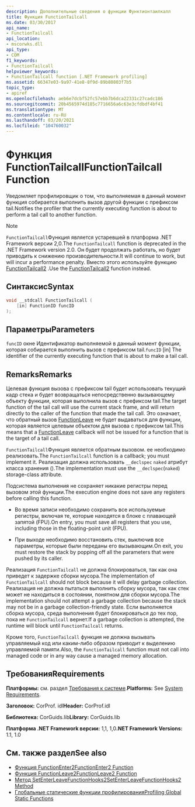 ```yaml
---
description: Дополнительные сведения о функции Функтионтаилкалл
title: Функция FunctionTailcall
ms.date: 03/30/2017
api_name:
- FunctionTailcall
api_location:
- mscorwks.dll
api_type:
- COM
f1_keywords:
- FunctionTailcall
helpviewer_keywords:
- FunctionTailcall function [.NET Framework profiling]
ms.assetid: 66347e03-9a97-41e8-8f9d-89b80803f7b5
topic_type:
- apiref
ms.openlocfilehash: aeb6e7dcbf52fc57ebb7b6dca22331c27cadc186
ms.sourcegitcommit: 20b4565974d185c7716656a6c63e3cfdbdf4bf41
ms.translationtype: MT
ms.contentlocale: ru-RU
ms.lasthandoff: 03/20/2021
ms.locfileid: "104760032"
---
```

# <a name="functiontailcall-function"></a><span data-ttu-id="66753-103">Функция FunctionTailcall</span><span class="sxs-lookup"><span data-stu-id="66753-103">FunctionTailcall Function</span></span>

<span data-ttu-id="66753-104">Уведомляет профилировщик о том, что выполняемая в данный момент функция собирается выполнить вызов другой функции с префиксом tail.</span><span class="sxs-lookup"><span data-stu-id="66753-104">Notifies the profiler that the currently executing function is about to perform a tail call to another function.</span></span>  
  
> [!NOTE]
> <span data-ttu-id="66753-105">`FunctionTailcall`Функция является устаревшей в платформа .NET Framework версии 2,0.</span><span class="sxs-lookup"><span data-stu-id="66753-105">The `FunctionTailcall` function is deprecated in the .NET Framework version 2.0.</span></span> <span data-ttu-id="66753-106">Он будет продолжать работать, но будет приводить к снижению производительности.</span><span class="sxs-lookup"><span data-stu-id="66753-106">It will continue to work, but will incur a performance penalty.</span></span> <span data-ttu-id="66753-107">Вместо этого используйте функцию [FunctionTailcall2](functiontailcall2-function.md) .</span><span class="sxs-lookup"><span data-stu-id="66753-107">Use the [FunctionTailcall2](functiontailcall2-function.md) function instead.</span></span>  
  
## <a name="syntax"></a><span data-ttu-id="66753-108">Синтаксис</span><span class="sxs-lookup"><span data-stu-id="66753-108">Syntax</span></span>  
  
```cpp
void __stdcall FunctionTailcall (  
    [in] FunctionID funcID  
);  
```  
  
## <a name="parameters"></a><span data-ttu-id="66753-109">Параметры</span><span class="sxs-lookup"><span data-stu-id="66753-109">Parameters</span></span>

<span data-ttu-id="66753-110">`funcID` окне Идентификатор выполняемой в данный момент функции, которая собирается выполнить вызов с префиксом tail.</span><span class="sxs-lookup"><span data-stu-id="66753-110">`funcID` [in] The identifier of the currently executing function that is about to make a tail call.</span></span>

## <a name="remarks"></a><span data-ttu-id="66753-111">Remarks</span><span class="sxs-lookup"><span data-stu-id="66753-111">Remarks</span></span>  

 <span data-ttu-id="66753-112">Целевая функция вызова с префиксом tail будет использовать текущий кадр стека и будет возвращаться непосредственно вызывающему объекту функции, которая выполнила вызов с префиксом tail.</span><span class="sxs-lookup"><span data-stu-id="66753-112">The target function of the tail call will use the current stack frame, and will return directly to the caller of the function that made the tail call.</span></span> <span data-ttu-id="66753-113">Это означает, что обратный вызов [FunctionLeave](functionleave-function.md) не будет выдаваться для функции, которая является целевым объектом для вызова с префиксом tail.</span><span class="sxs-lookup"><span data-stu-id="66753-113">This means that a [FunctionLeave](functionleave-function.md) callback will not be issued for a function that is the target of a tail call.</span></span>  
  
 <span data-ttu-id="66753-114">`FunctionTailcall`Функция является обратным вызовом. ее необходимо реализовать.</span><span class="sxs-lookup"><span data-stu-id="66753-114">The `FunctionTailcall` function is a callback; you must implement it.</span></span> <span data-ttu-id="66753-115">Реализация должна использовать `__declspec` `naked` атрибут класса хранения ().</span><span class="sxs-lookup"><span data-stu-id="66753-115">The implementation must use the `__declspec`(`naked`) storage-class attribute.</span></span>  
  
 <span data-ttu-id="66753-116">Подсистема выполнения не сохраняет никакие регистры перед вызовом этой функции.</span><span class="sxs-lookup"><span data-stu-id="66753-116">The execution engine does not save any registers before calling this function.</span></span>  
  
- <span data-ttu-id="66753-117">Во время записи необходимо сохранить все используемые регистры, включая те, которые находятся в блоке с плавающей запятой (FPU).</span><span class="sxs-lookup"><span data-stu-id="66753-117">On entry, you must save all registers that you use, including those in the floating-point unit (FPU).</span></span>  
  
- <span data-ttu-id="66753-118">При выходе необходимо восстановить стек, выключив все параметры, которые были переданы его вызывающим.</span><span class="sxs-lookup"><span data-stu-id="66753-118">On exit, you must restore the stack by popping off all the parameters that were pushed by its caller.</span></span>  
  
 <span data-ttu-id="66753-119">Реализация `FunctionTailcall` не должна блокироваться, так как она приведет к задержке сборки мусора.</span><span class="sxs-lookup"><span data-stu-id="66753-119">The implementation of `FunctionTailcall` should not block because it will delay garbage collection.</span></span> <span data-ttu-id="66753-120">Реализация не должна пытаться выполнить сборку мусора, так как стек может не находиться в состоянии, понятном для сборки мусора.</span><span class="sxs-lookup"><span data-stu-id="66753-120">The implementation should not attempt a garbage collection because the stack may not be in a garbage collection-friendly state.</span></span> <span data-ttu-id="66753-121">Если выполняется сборка мусора, среда выполнения будет блокироваться до тех пор, пока не `FunctionTailcall` вернет.</span><span class="sxs-lookup"><span data-stu-id="66753-121">If a garbage collection is attempted, the runtime will block until `FunctionTailcall` returns.</span></span>  
  
 <span data-ttu-id="66753-122">Кроме того, `FunctionTailcall` функция не должна вызывать управляемый код или каким-либо образом приводит к выделению управляемой памяти.</span><span class="sxs-lookup"><span data-stu-id="66753-122">Also, the `FunctionTailcall` function must not call into managed code or in any way cause a managed memory allocation.</span></span>  
  
## <a name="requirements"></a><span data-ttu-id="66753-123">Требования</span><span class="sxs-lookup"><span data-stu-id="66753-123">Requirements</span></span>  

 <span data-ttu-id="66753-124">**Платформы:** см. раздел [Требования к системе](../../get-started/system-requirements.md).</span><span class="sxs-lookup"><span data-stu-id="66753-124">**Platforms:** See [System Requirements](../../get-started/system-requirements.md).</span></span>  
  
 <span data-ttu-id="66753-125">**Заголовок:** CorProf. idl</span><span class="sxs-lookup"><span data-stu-id="66753-125">**Header:** CorProf.idl</span></span>  
  
 <span data-ttu-id="66753-126">**Библиотека:** CorGuids.lib</span><span class="sxs-lookup"><span data-stu-id="66753-126">**Library:** CorGuids.lib</span></span>  
  
 <span data-ttu-id="66753-127">**Платформа .NET Framework версии:** 1,1, 1,0</span><span class="sxs-lookup"><span data-stu-id="66753-127">**.NET Framework Versions:** 1.1, 1.0</span></span>  
  
## <a name="see-also"></a><span data-ttu-id="66753-128">См. также раздел</span><span class="sxs-lookup"><span data-stu-id="66753-128">See also</span></span>

- [<span data-ttu-id="66753-129">Функция FunctionEnter2</span><span class="sxs-lookup"><span data-stu-id="66753-129">FunctionEnter2 Function</span></span>](functionenter2-function.md)
- [<span data-ttu-id="66753-130">Функция FunctionLeave2</span><span class="sxs-lookup"><span data-stu-id="66753-130">FunctionLeave2 Function</span></span>](functionleave2-function.md)
- [<span data-ttu-id="66753-131">Метод SetEnterLeaveFunctionHooks2</span><span class="sxs-lookup"><span data-stu-id="66753-131">SetEnterLeaveFunctionHooks2 Method</span></span>](icorprofilerinfo2-setenterleavefunctionhooks2-method.md)
- [<span data-ttu-id="66753-132">Глобальные статические функции профилирования</span><span class="sxs-lookup"><span data-stu-id="66753-132">Profiling Global Static Functions</span></span>](profiling-global-static-functions.md)
